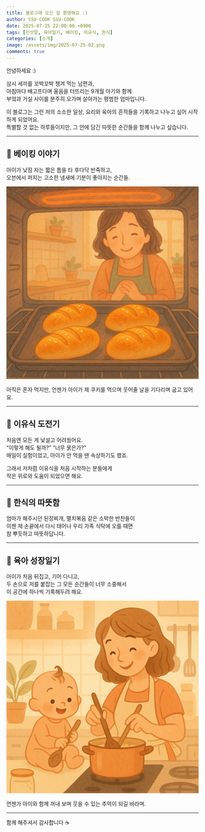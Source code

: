 ```yaml
---
title: 블로그에 오신 걸 환영해요 :)
author: SSU-COOK SSU-COOK
date: 2025-07-25 22:00:00 +0900
tags: [인삿말, 육아일기, 베이킹, 이유식, 한식]
categories: [소개]
image: /assets/img/2025-07-25-02.png
comments: true
---
```


안녕하세요 :)

삼시 세끼를 꼬박꼬박 챙겨 먹는 남편과,  
아침마다 배고프다며 울음을 터뜨리는 9개월 아기와 함께  
부엌과 거실 사이를 분주히 오가며 살아가는 평범한 엄마입니다.

이 블로그는 그런 저의 소소한 일상, 요리와 육아의 흔적들을 기록하고 나누고 싶어 시작하게 되었어요.  
특별할 것 없는 하루들이지만, 그 안에 담긴 따뜻한 순간들을 함께 나누고 싶습니다.

---

## 🍞 베이킹 이야기

아이가 낮잠 자는 짧은 틈을 타 후다닥 반죽하고,  
오븐에서 퍼지는 고소한 냄새에 기분이 좋아지는 순간들.

![베이킹 이미지](/assets/img/2025-07-25-02.png)

아직은 혼자 먹지만, 언젠가 아이가 제 쿠키를 먹으며 웃어줄 날을 기다리며 굽고 있어요.

---

## 🥣 이유식 도전기

처음엔 모든 게 낯설고 어려웠어요.  
“이렇게 해도 될까?” “너무 묽은가?”  
매일이 실험이었고, 아이가 안 먹을 땐 속상하기도 했죠.

그래서 저처럼 이유식을 처음 시작하는 분들에게  
작은 위로와 도움이 되었으면 해요.

---

## 🍚 한식의 따뜻함

엄마가 해주시던 된장찌개, 멸치볶음 같은 소박한 반찬들이  
이젠 제 손끝에서 다시 태어나 우리 가족 식탁에 오를 때면  
참 뿌듯하고 따뜻하답니다.

---

## 👶 육아 성장일기

아이가 처음 뒤집고, 기어 다니고,  
두 손으로 저를 붙잡는 그 모든 순간들이 너무 소중해서  
이 공간에 하나씩 기록해두려 해요.

![아이와 손잡은 사진](/assets/img/2025-07-25-01.png)

언젠가 아이와 함께 꺼내 보며 웃을 수 있는 추억이 되길 바라며.

---

함께 해주셔서 감사합니다 ☕  